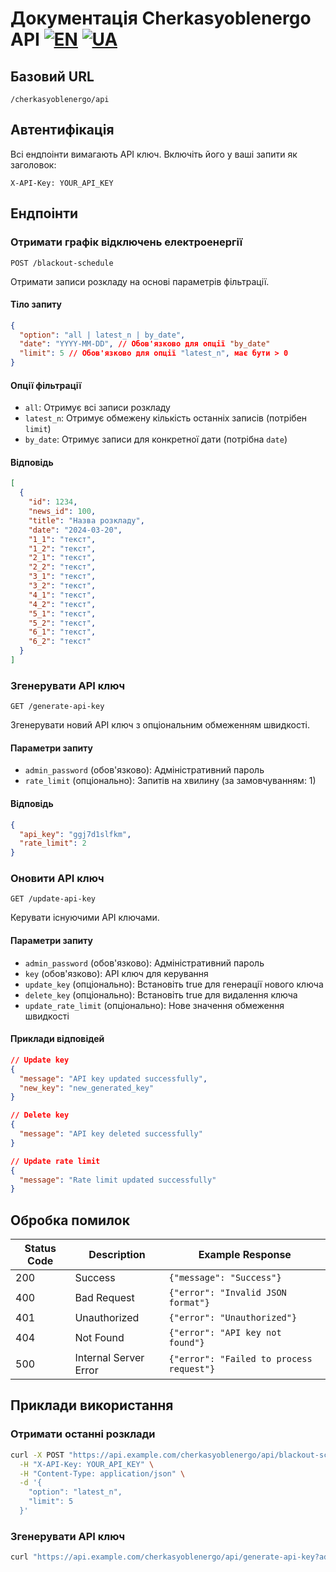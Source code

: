# Документація Cherkasyoblenergo API [![EN](https://img.shields.io/badge/English-c9c9c9.svg)](API.md) [![UA](https://img.shields.io/badge/Ukrainian-0e7837.svg)](API_UA.md)

## Базовий URL

```
/cherkasyoblenergo/api
```

## Автентифікація

Всі ендпоінти вимагають API ключ. Включіть його у ваші запити як заголовок:

```
X-API-Key: YOUR_API_KEY
```

## Ендпоінти

### Отримати графік відключень електроенергії

`POST /blackout-schedule`

Отримати записи розкладу на основі параметрів фільтрації.

#### Тіло запиту

```json
{
  "option": "all | latest_n | by_date",
  "date": "YYYY-MM-DD", // Обов'язково для опції "by_date"
  "limit": 5 // Обов'язково для опції "latest_n", має бути > 0
}
```

#### Опції фільтрації

- `all`: Отримує всі записи розкладу
- `latest_n`: Отримує обмежену кількість останніх записів (потрібен `limit`)
- `by_date`: Отримує записи для конкретної дати (потрібна `date`)

#### Відповідь

```json
[
  {
    "id": 1234,
    "news_id": 100,
    "title": "Назва розкладу",
    "date": "2024-03-20",
    "1_1": "текст",
    "1_2": "текст",
    "2_1": "текст",
    "2_2": "текст",
    "3_1": "текст",
    "3_2": "текст",
    "4_1": "текст",
    "4_2": "текст",
    "5_1": "текст",
    "5_2": "текст",
    "6_1": "текст",
    "6_2": "текст"
  }
]
```

### Згенерувати API ключ

`GET /generate-api-key`

Згенерувати новий API ключ з опціональним обмеженням швидкості.

#### Параметри запиту

- `admin_password` (обов'язково): Адміністративний пароль
- `rate_limit` (опціонально): Запитів на хвилину (за замовчуванням: 1)

#### Відповідь

```json
{
  "api_key": "ggj7d1slfkm",
  "rate_limit": 2
}
```

### Оновити API ключ

`GET /update-api-key`

Керувати існуючими API ключами.

#### Параметри запиту

- `admin_password` (обов'язково): Адміністративний пароль
- `key` (обов'язково): API ключ для керування
- `update_key` (опціонально): Встановіть true для генерації нового ключа
- `delete_key` (опціонально): Встановіть true для видалення ключа
- `update_rate_limit` (опціонально): Нове значення обмеження швидкості

#### Приклади відповідей

```json
// Update key
{
  "message": "API key updated successfully",
  "new_key": "new_generated_key"
}

// Delete key
{
  "message": "API key deleted successfully"
}

// Update rate limit
{
  "message": "Rate limit updated successfully"
}
```

## Обробка помилок

| Status Code | Description           | Example Response                         |
| ----------- | --------------------- | ---------------------------------------- |
| 200         | Success               | `{"message": "Success"}`                 |
| 400         | Bad Request           | `{"error": "Invalid JSON format"}`       |
| 401         | Unauthorized          | `{"error": "Unauthorized"}`              |
| 404         | Not Found             | `{"error": "API key not found"}`         |
| 500         | Internal Server Error | `{"error": "Failed to process request"}` |

## Приклади використання

### Отримати останні розклади

```bash
curl -X POST "https://api.example.com/cherkasyoblenergo/api/blackout-schedule" \
  -H "X-API-Key: YOUR_API_KEY" \
  -H "Content-Type: application/json" \
  -d '{
    "option": "latest_n",
    "limit": 5
  }'
```

### Згенерувати API ключ

```bash
curl "https://api.example.com/cherkasyoblenergo/api/generate-api-key?admin_password=YOUR_ADMIN_PASSWORD&rate_limit=5"
```
